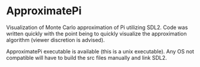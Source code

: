 # ApproximatePi
Visualization of Monte Carlo approximation of Pi utilizing SDL2. Code was written quickly with the point being to quickly visualize the approximation algorithm (viewer discretion is advised).

ApproximatePi executable is available (this is a unix executable). Any OS not compatible will have to build the src files manually and link SDL2.
